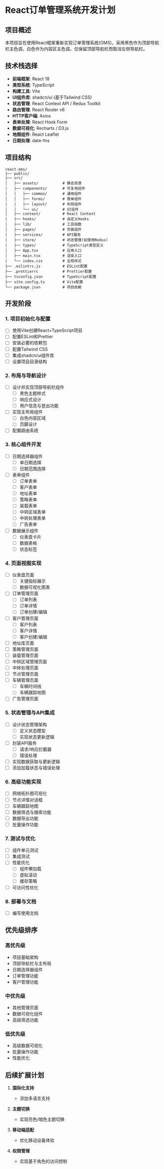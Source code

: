 # React订单管理系统开发计划

## 项目概述

本项目旨在使用React框架重新实现订单管理系统(OMS)，采用黑色作为顶部导航栏主色调，白色作为内容区主色调，仅保留顶部导航栏而取消左侧导航栏。

## 技术栈选择

- **前端框架**: React 18
- **类型系统**: TypeScript
- **构建工具**: Vite
- **UI组件库**: shadcn/ui (基于Tailwind CSS)
- **状态管理**: React Context API / Redux Toolkit
- **路由管理**: React Router v6
- **HTTP客户端**: Axios
- **表单处理**: React Hook Form
- **数据可视化**: Recharts / D3.js
- **地图组件**: React Leaflet
- **日期处理**: date-fns

## 项目结构

```
react-oms/
├── public/
├── src/
│   ├── assets/           # 静态资源
│   ├── components/       # 可复用组件
│   │   ├── common/       # 通用组件
│   │   ├── forms/        # 表单组件
│   │   ├── layout/       # 布局组件
│   │   └── ui/           # UI组件
│   ├── context/          # React Context
│   ├── hooks/            # 自定义Hooks
│   ├── lib/              # 工具函数
│   ├── pages/            # 页面组件
│   ├── services/         # API服务
│   ├── store/            # 状态管理(如使用Redux)
│   ├── types/            # TypeScript类型定义
│   ├── App.tsx           # 应用入口
│   ├── main.tsx          # 渲染入口
│   └── index.css         # 全局样式
├── .eslintrc.js          # ESLint配置
├── .prettierrc           # Prettier配置
├── tsconfig.json         # TypeScript配置
├── vite.config.ts        # Vite配置
└── package.json          # 项目依赖
```

## 开发阶段

### 1. 项目初始化与配置

- [ ] 使用Vite创建React+TypeScript项目
- [ ] 配置ESLint和Prettier
- [ ] 安装必要的依赖包
- [ ] 配置Tailwind CSS
- [ ] 集成shadcn/ui组件库
- [ ] 设置项目目录结构

### 2. 布局与导航设计 

- [ ] 设计并实现顶部导航栏组件
  - [ ] 黑色主题样式
  - [ ] 响应式设计
  - [ ] 用户信息与登出功能
- [ ] 实现主布局组件
  - [ ] 白色内容区域
  - [ ] 页脚设计
- [ ] 配置路由系统

### 3. 核心组件开发
- [ ] 日期选择器组件
  - [ ] 单日期选择
  - [ ] 日期范围选择
- [ ] 表单组件
  - [ ] 订单表单
  - [ ] 客户表单
  - [ ] 地址表单
  - [ ] 策略表单
  - [ ] 装载表单
  - [ ] 中转区域表单
  - [ ] 中转处理表单
  - [ ] 广告表单
- [ ] 数据展示组件
  - [ ] 仪表盘卡片
  - [ ] 数据表格
  - [ ] 状态标签

### 4. 页面视图实现

- [ ] 仪表盘页面
  - [ ] 关键指标展示
  - [ ] 数据可视化图表
- [ ] 订单管理页面
  - [ ] 订单列表
  - [ ] 订单详情
  - [ ] 订单创建/编辑
- [ ] 客户管理页面
  - [ ] 客户列表
  - [ ] 客户详情
  - [ ] 客户创建/编辑
- [ ] 地址库页面
- [ ] 策略管理页面
- [ ] 装载管理页面
- [ ] 中转区域管理页面
- [ ] 中转处理页面
- [ ] 节点管理页面
- [ ] 车辆管理页面
  - [ ] 车辆时间线
  - [ ] 车辆跟踪地图
- [ ] 广告管理页面

### 5. 状态管理与API集成

- [ ] 设计状态管理架构
  - [ ] 定义状态模型
  - [ ] 实现状态更新逻辑
- [ ] 封装API服务
  - [ ] 请求/响应拦截器
  - [ ] 错误处理
- [ ] 实现数据获取与更新逻辑
- [ ] 添加加载状态与错误处理

### 6. 高级功能实现 
- [ ] 网络拓扑图可视化
- [ ] 节点详情对话框
- [ ] 车辆跟踪地图
- [ ] 数据筛选与搜索功能
- [ ] 数据导出功能
- [ ] 批量操作功能

### 7. 测试与优化

- [ ] 组件单元测试
- [ ] 集成测试
- [ ] 性能优化
  - [ ] 组件懒加载
  - [ ] 虚拟滚动
  - [ ] 缓存策略
- [ ] 可访问性优化

### 8. 部署与文档

- [ ] 编写使用文档

## 优先级排序

### 高优先级
- 项目基础架构
- 顶部导航栏与主布局
- 日期选择器组件
- 订单管理功能
- 客户管理功能

### 中优先级
- 其他管理页面
- 数据可视化组件
- 高级筛选功能

### 低优先级
- 高级数据可视化
- 批量操作功能
- 性能优化


## 后续扩展计划

1. **国际化支持**
   - 添加多语言支持

2. **主题切换**
   - 实现亮色/暗色主题切换

3. **移动端适配**
   - 优化移动设备体验

4. **权限管理**
   - 实现基于角色的访问控制